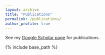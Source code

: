 ```yaml
---
layout: archive
title: "Publications"
permalink: /publications/
author_profile: true
---
```


See my [Google Scholar page](https://scholar.google.com/citations?user=eE655nYAAAAJ&hl=en) for publications.

{% include base_path %}

